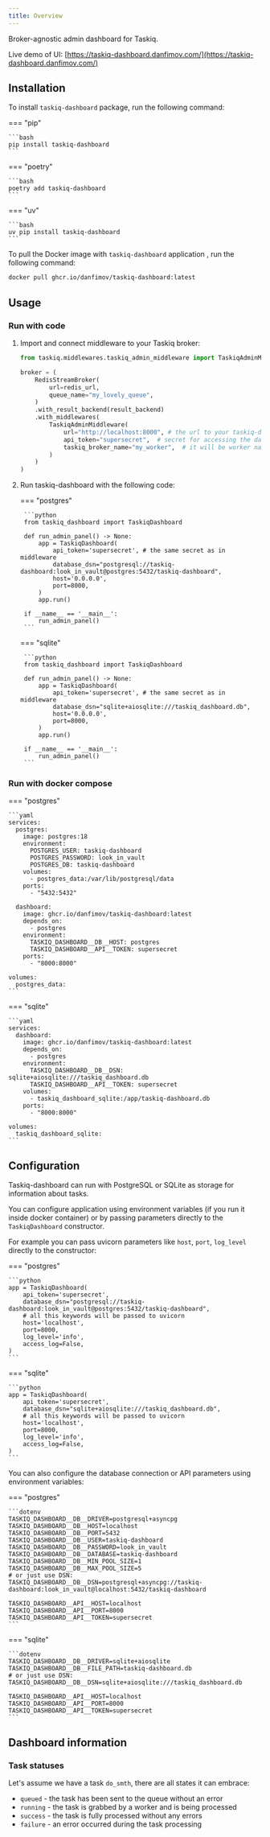 ```yaml
---
title: Overview
---
```


Broker-agnostic admin dashboard for Taskiq.

Live demo of UI: [https://taskiq-dashboard.danfimov.com/](https://taskiq-dashboard.danfimov.com/)

## Installation

To install `taskiq-dashboard` package, run the following command:

=== "pip"

    ```bash
    pip install taskiq-dashboard
    ```

=== "poetry"

    ```bash
    poetry add taskiq-dashboard
    ```

=== "uv"

    ```bash
    uv pip install taskiq-dashboard
    ```

To pull the Docker image with `taskiq-dashboard` application , run the following command:

```bash
docker pull ghcr.io/danfimov/taskiq-dashboard:latest
```

## Usage

### Run with code

1. Import and connect middleware to your Taskiq broker:

    ```python
    from taskiq.middlewares.taskiq_admin_middleware import TaskiqAdminMiddleware

    broker = (
        RedisStreamBroker(
            url=redis_url,
            queue_name="my_lovely_queue",
        )
        .with_result_backend(result_backend)
        .with_middlewares(
            TaskiqAdminMiddleware(
                url="http://localhost:8000", # the url to your taskiq-dashboard instance
                api_token="supersecret",  # secret for accessing the dashboard API
                taskiq_broker_name="my_worker",  # it will be worker name in the dashboard
            )
        )
    )
    ```

2. Run taskiq-dashboard with the following code:

    === "postgres"

        ```python
        from taskiq_dashboard import TaskiqDashboard

        def run_admin_panel() -> None:
            app = TaskiqDashboard(
                api_token='supersecret', # the same secret as in middleware
                database_dsn="postgresql://taskiq-dashboard:look_in_vault@postgres:5432/taskiq-dashboard",
                host='0.0.0.0',
                port=8000,
            )
            app.run()

        if __name__ == '__main__':
            run_admin_panel()
        ```

    === "sqlite"

        ```python
        from taskiq_dashboard import TaskiqDashboard

        def run_admin_panel() -> None:
            app = TaskiqDashboard(
                api_token='supersecret', # the same secret as in middleware
                database_dsn="sqlite+aiosqlite:///taskiq_dashboard.db",
                host='0.0.0.0',
                port=8000,
            )
            app.run()

        if __name__ == '__main__':
            run_admin_panel()
        ```

### Run with docker compose

=== "postgres"

    ```yaml
    services:
      postgres:
        image: postgres:18
        environment:
          POSTGRES_USER: taskiq-dashboard
          POSTGRES_PASSWORD: look_in_vault
          POSTGRES_DB: taskiq-dashboard
        volumes:
          - postgres_data:/var/lib/postgresql/data
        ports:
          - "5432:5432"

      dashboard:
        image: ghcr.io/danfimov/taskiq-dashboard:latest
        depends_on:
          - postgres
        environment:
          TASKIQ_DASHBOARD__DB__HOST: postgres
          TASKIQ_DASHBOARD__API__TOKEN: supersecret
        ports:
          - "8000:8000"

    volumes:
      postgres_data:
    ```

=== "sqlite"

    ```yaml
    services:
      dashboard:
        image: ghcr.io/danfimov/taskiq-dashboard:latest
        depends_on:
          - postgres
        environment:
          TASKIQ_DASHBOARD__DB__DSN: sqlite+aiosqlite:///taskiq_dashboard.db
          TASKIQ_DASHBOARD__API__TOKEN: supersecret
        volumes:
          - taskiq_dashboard_sqlite:/app/taskiq-dashboard.db
        ports:
          - "8000:8000"

    volumes:
      taskiq_dashboard_sqlite:
    ```

## Configuration

Taskiq-dashboard can run with PostgreSQL or SQLite as storage for information about tasks.

You can configure application using environment variables (if you run it inside docker container) or by passing parameters directly to the `TaskiqDashboard` constructor.

For example you can pass uvicorn parameters like `host`, `port`, `log_level` directly to the constructor:

=== "postgres"

    ```python
    app = TaskiqDashboard(
        api_token='supersecret',
        database_dsn="postgresql://taskiq-dashboard:look_in_vault@postgres:5432/taskiq-dashboard",
        # all this keywords will be passed to uvicorn
        host='localhost',
        port=8000,
        log_level='info',
        access_log=False,
    )
    ```

=== "sqlite"

    ```python
    app = TaskiqDashboard(
        api_token='supersecret',
        database_dsn="sqlite+aiosqlite:///taskiq_dashboard.db",
        # all this keywords will be passed to uvicorn
        host='localhost',
        port=8000,
        log_level='info',
        access_log=False,
    )
    ```

You can also configure the database connection or API parameters using environment variables:

=== "postgres"

    ```dotenv
    TASKIQ_DASHBOARD__DB__DRIVER=postgresql+asyncpg
    TASKIQ_DASHBOARD__DB__HOST=localhost
    TASKIQ_DASHBOARD__DB__PORT=5432
    TASKIQ_DASHBOARD__DB__USER=taskiq-dashboard
    TASKIQ_DASHBOARD__DB__PASSWORD=look_in_vault
    TASKIQ_DASHBOARD__DB__DATABASE=taskiq-dashboard
    TASKIQ_DASHBOARD__DB__MIN_POOL_SIZE=1
    TASKIQ_DASHBOARD__DB__MAX_POOL_SIZE=5
    # or just use DSN: TASKIQ_DASHBOARD__DB__DSN=postgresql+asyncpg://taskiq-dashboard:look_in_vault@localhost:5432/taskiq-dashboard

    TASKIQ_DASHBOARD__API__HOST=localhost
    TASKIQ_DASHBOARD__API__PORT=8000
    TASKIQ_DASHBOARD__API__TOKEN=supersecret
    ```

=== "sqlite"

    ```dotenv
    TASKIQ_DASHBOARD__DB__DRIVER=sqlite+aiosqlite
    TASKIQ_DASHBOARD__DB__FILE_PATH=taskiq-dashboard.db
    # or just use DSN: TASKIQ_DASHBOARD__DB__DSN=sqlite+aiosqlite:///taskiq_dashboard.db

    TASKIQ_DASHBOARD__API__HOST=localhost
    TASKIQ_DASHBOARD__API__PORT=8000
    TASKIQ_DASHBOARD__API__TOKEN=supersecret
    ```


## Dashboard information

### Task statuses

Let's assume we have a task `do_smth`, there are all states it can embrace:

- `queued` - the task has been sent to the queue without an error
- `running` - the task is grabbed by a worker and is being processed
- `success` - the task is fully processed without any errors
- `failure` - an error occurred during the task processing
